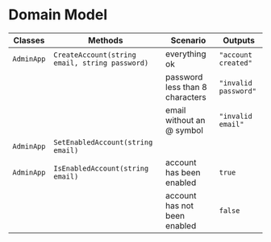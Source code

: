 # Domain Model

| Classes    | Methods                                        | Scenario                        | Outputs              |
|------------|------------------------------------------------|---------------------------------|----------------------|
| `AdminApp` | `CreateAccount(string email, string password)` | everything ok                   | `"account created"`  |
|            |                                                | password less than 8 characters | `"invalid password"` |
|            |                                                | email without an @ symbol       | `"invalid email"`    |
| `AdminApp` | `SetEnabledAccount(string email)`              |                                 |                      |
| `AdminApp` | `IsEnabledAccount(string email)`               | account has been enabled        | `true`               |
|            |                                                | account has not been enabled    | `false`              |

